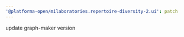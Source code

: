 ```yaml
---
'@platforma-open/milaboratories.repertoire-diversity-2.ui': patch
---
```


update graph-maker version
